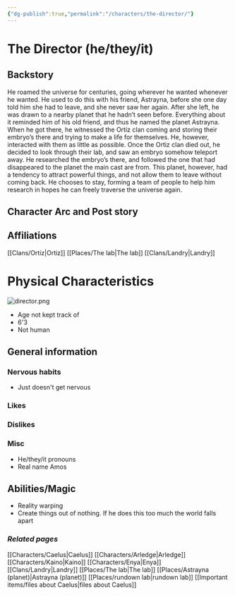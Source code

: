 ```yaml
---
{"dg-publish":true,"permalink":"/characters/the-director/"}
---
```


# The Director (he/they/it)
## Backstory
He roamed the universe for centuries, going wherever he wanted whenever he wanted. He used to do this with his friend, Astrayna, before she one day told him she had to leave, and she never saw her again. After she left, he was drawn to a nearby planet that he hadn’t seen before. Everything about it reminded him of his old friend, and thus he named the planet Astrayna. When he got there, he witnessed the Ortiz clan coming and storing their embryo’s there and trying to make a life for themselves. He, however, interacted with them as little as possible. Once the Ortiz clan died out, he decided to look through their lab, and saw an embryo somehow teleport away. He researched the embryo’s there, and followed the one that had disappeared to the planet the main cast are from. This planet, however, had a tendency to attract powerful things, and not allow them to leave without coming back. He chooses to stay, forming a team of people to help him research in hopes he can freely traverse the universe again.
## Character Arc and Post story

## Affiliations
[[Clans/Ortiz\|Ortiz]]
[[Places/The lab\|The lab]]
[[Clans/Landry\|Landry]]
# Physical Characteristics
![director.png](/img/user/pngs/director.png)
- Age not kept track of
- 6'3
- Not human
## General information
### Nervous habits
- Just doesn't get nervous
### Likes

### Dislikes

### Misc
- He/they/it pronouns
- Real name Amos
## Abilities/Magic
- Reality warping
- Create things out of nothing. If he does this too much the world falls apart
### *Related pages*
[[Characters/Caelus\|Caelus]]
[[Characters/Arledge\|Arledge]]
[[Characters/Kaino\|Kaino]]
[[Characters/Enya\|Enya]]
[[Clans/Landry\|Landry]]
[[Places/The lab\|The lab]]
[[Places/Astrayna (planet)\|Astrayna (planet)]]
[[Places/rundown lab\|rundown lab]]
[[Important items/files about Caelus\|files about Caelus]]